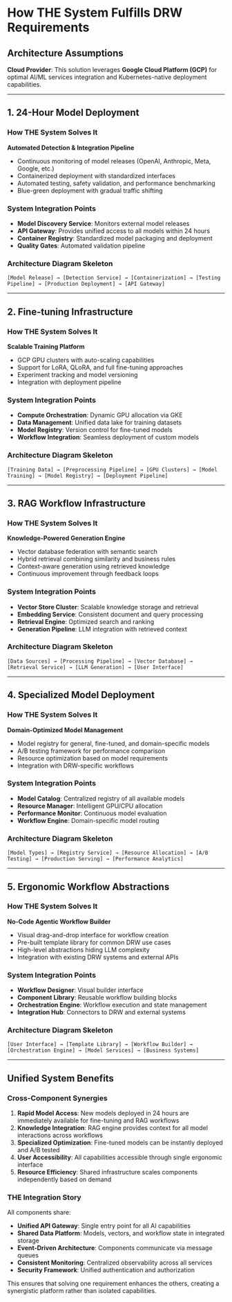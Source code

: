 # How THE System Fulfills DRW Requirements

## Architecture Assumptions

**Cloud Provider**: This solution leverages **Google Cloud Platform (GCP)** for optimal AI/ML services integration and Kubernetes-native deployment capabilities.

---

## 1. 24-Hour Model Deployment

### How THE System Solves It

**Automated Detection & Integration Pipeline**
- Continuous monitoring of model releases (OpenAI, Anthropic, Meta, Google, etc.)
- Containerized deployment with standardized interfaces
- Automated testing, safety validation, and performance benchmarking
- Blue-green deployment with gradual traffic shifting

### System Integration Points

- **Model Discovery Service**: Monitors external model releases
- **API Gateway**: Provides unified access to all models within 24 hours
- **Container Registry**: Standardized model packaging and deployment
- **Quality Gates**: Automated validation pipeline

### Architecture Diagram Skeleton
```
[Model Release] → [Detection Service] → [Containerization] → [Testing Pipeline] → [Production Deployment] → [API Gateway]
```

---

## 2. Fine-tuning Infrastructure

### How THE System Solves It

**Scalable Training Platform**
- GCP GPU clusters with auto-scaling capabilities
- Support for LoRA, QLoRA, and full fine-tuning approaches
- Experiment tracking and model versioning
- Integration with deployment pipeline

### System Integration Points

- **Compute Orchestration**: Dynamic GPU allocation via GKE
- **Data Management**: Unified data lake for training datasets
- **Model Registry**: Version control for fine-tuned models
- **Workflow Integration**: Seamless deployment of custom models

### Architecture Diagram Skeleton
```
[Training Data] → [Preprocessing Pipeline] → [GPU Clusters] → [Model Training] → [Model Registry] → [Deployment Pipeline]
```

---

## 3. RAG Workflow Infrastructure

### How THE System Solves It

**Knowledge-Powered Generation Engine**
- Vector database federation with semantic search
- Hybrid retrieval combining similarity and business rules
- Context-aware generation using retrieved knowledge
- Continuous improvement through feedback loops

### System Integration Points

- **Vector Store Cluster**: Scalable knowledge storage and retrieval
- **Embedding Service**: Consistent document and query processing
- **Retrieval Engine**: Optimized search and ranking
- **Generation Pipeline**: LLM integration with retrieved context

### Architecture Diagram Skeleton
```
[Data Sources] → [Processing Pipeline] → [Vector Database] → [Retrieval Service] → [LLM Generation] → [User Interface]
```

---

## 4. Specialized Model Deployment

### How THE System Solves It

**Domain-Optimized Model Management**
- Model registry for general, fine-tuned, and domain-specific models
- A/B testing framework for performance comparison
- Resource optimization based on model requirements
- Integration with DRW-specific workflows

### System Integration Points

- **Model Catalog**: Centralized registry of all available models
- **Resource Manager**: Intelligent GPU/CPU allocation
- **Performance Monitor**: Continuous model evaluation
- **Workflow Engine**: Domain-specific model routing

### Architecture Diagram Skeleton
```
[Model Types] → [Registry Service] → [Resource Allocation] → [A/B Testing] → [Production Serving] → [Performance Analytics]
```

---

## 5. Ergonomic Workflow Abstractions

### How THE System Solves It

**No-Code Agentic Workflow Builder**
- Visual drag-and-drop interface for workflow creation
- Pre-built template library for common DRW use cases
- High-level abstractions hiding LLM complexity
- Integration with existing DRW systems and external APIs

### System Integration Points

- **Workflow Designer**: Visual builder interface
- **Component Library**: Reusable workflow building blocks
- **Orchestration Engine**: Workflow execution and state management
- **Integration Hub**: Connectors to DRW and external systems

### Architecture Diagram Skeleton
```
[User Interface] → [Template Library] → [Workflow Builder] → [Orchestration Engine] → [Model Services] → [Business Systems]
```

---

## Unified System Benefits

### Cross-Component Synergies

1. **Rapid Model Access**: New models deployed in 24 hours are immediately available for fine-tuning and RAG workflows
2. **Knowledge Integration**: RAG engine provides context for all model interactions across workflows
3. **Specialized Optimization**: Fine-tuned models can be instantly deployed and A/B tested
4. **User Accessibility**: All capabilities accessible through single ergonomic interface
5. **Resource Efficiency**: Shared infrastructure scales components independently based on demand

### THE Integration Story

All components share:
- **Unified API Gateway**: Single entry point for all AI capabilities
- **Shared Data Platform**: Models, vectors, and workflow state in integrated storage
- **Event-Driven Architecture**: Components communicate via message queues
- **Consistent Monitoring**: Centralized observability across all services
- **Security Framework**: Unified authentication and authorization

This ensures that solving one requirement enhances the others, creating a synergistic platform rather than isolated capabilities.